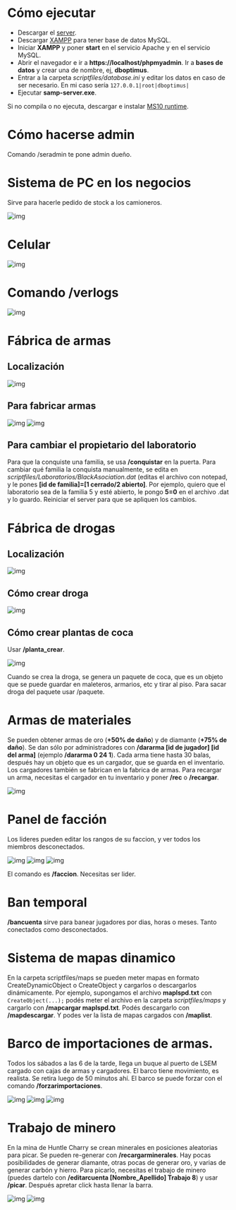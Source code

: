 # Cómo ejecutar
* Descargar el [server](https://github.com/lleps/Optimus-Roleplay-V3/archive/master.zip).
* Descargar [XAMPP](https://www.apachefriends.org/es/download.html) para tener base de datos MySQL.
* Iniciar **XAMPP** y poner **start** en el servicio Apache y en el servicio MySQL.
* Abrir el navegador e ir a **https://localhost/phpmyadmin**. Ir a **bases de datos** y crear una de nombre, ej, **dboptimus**.
* Entrar a la carpeta *scriptfiles/database.ini* y editar los datos en caso de ser necesario. En mi caso sería ``127.0.0.1|root|dboptimus|``
* Ejecutar **samp-server.exe**.

Si no compila o no ejecuta, descargar e instalar [MS10 runtime](https://www.microsoft.com/en-us/download/details.aspx?id=5555).

# Cómo hacerse admin
Comando /seradmin te pone admin dueño.

# Sistema de PC en los negocios
Sirve para hacerle pedido de stock a los camioneros.

![img](https://i.gyazo.com/dd636721f53eef890bb77c4fec65224a.gif)

# Celular
![img](https://i.gyazo.com/ae1be53a13825370449661ce3d720670.gif)

# Comando /verlogs
![img](https://i.gyazo.com/55584a4018b077f3b76b9d41156290e1.png)

# Fábrica de armas
## Localización
![img](https://i.gyazo.com/31dd51fcb0ebd992c86f7a73054720aa.png)

## Para fabricar armas
![img](https://i.gyazo.com/dc89bd806734701e6752e4f1e1919ea0.png)
![img](https://i.gyazo.com/03de090b6754f10fbfec63d4140c984d.png)

## Para cambiar el propietario del laboratorio
Para que la conquiste una familia, se usa **/conquistar** en la puerta. Para cambiar qué familia la conquista manualmente, se edita en *scriptfiles/Laboratorios/BlackAsociation.dat* (editas el archivo con notepad, y le pones **[id de familia]=[1 cerrado/2 abierto]**. Por ejemplo, quiero que el laboratorio sea de la familia 5 y esté abierto, le pongo **5=0** en el archivo .dat y lo guardo. Reiniciar el server para que se apliquen los cambios.

# Fábrica de drogas

## Localización
![img](https://i.gyazo.com/0d5a48e5f2b37e737a5d59610d4dc4dd.png)

## Cómo crear droga
![img](https://i.gyazo.com/84750f19f320e330ce2c3ab2593a276b.png)

## Cómo crear plantas de coca

Usar **/planta_crear**.

![img](https://i.gyazo.com/af7b33530e2cb16f60c32748bb4c92c3.png)

Cuando se crea la droga, se genera un paquete de coca, que es un objeto que se puede guardar en maleteros, armarios, etc y tirar al piso. Para sacar droga del paquete usar /paquete.

# Armas de materiales
Se pueden obtener armas de oro (**+50% de daño**) y de diamante (**+75% de daño**). Se dan sólo por administradores con **/dararma [id de jugador] [id del arma]** (ejemplo **/dararma 0 24 1**). 
Cada arma tiene hasta 30 balas, después hay un objeto que es un cargador, que se guarda en el inventario. Los cargadores también se fabrican en la fabrica de armas. Para recargar un arma, necesitas el cargador en tu inventario y poner **/rec** o **/recargar**. 

![img](https://i.gyazo.com/1b14f00e2ce9f1b7b402f67935ba37c0.png)

# Panel de facción
Los lideres pueden editar los rangos de su faccion, y ver todos los miembros desconectados.

![img](https://i.gyazo.com/82e2e70c0aef32722725f05b2b58eea2.png)
![img](https://i.gyazo.com/e39df48ceb9a8c76a956f85fa40e98a3.png)
![img](https://i.gyazo.com/0a2975b9c4c06da7cd219edc47d47059.png)

El comando es **/faccion**. Necesitas ser lider.

# Ban temporal
**/bancuenta** sirve para banear jugadores por dias, horas o meses. Tanto conectados como desconectados.

# Sistema de mapas dinamico
En la carpeta scriptfiles/maps se pueden meter mapas en formato CreateDynamicObject o CreateObject y cargarlos o descargarlos dinámicamente. Por ejemplo, supongamos el archivo **maplspd.txt** con ``CreateObject(...);`` podés meter el archivo en la carpeta *scriptfiles/maps* y cargarlo con **/mapcargar maplspd.txt**. Podés descargarlo
con **/mapdescargar**. Y podes ver la lista de mapas cargados con **/maplist**.

# Barco de importaciones de armas.
Todos los sábados a las 6 de la tarde, llega un buque al puerto de LSEM cargado con cajas de armas y cargadores. El barco tiene movimiento, es realista. Se retira luego de 50 minutos ahí. El barco se puede forzar con el comando **/forzarimportaciones**.

![img](https://i.gyazo.com/703283e2db6d7c5b330f0cc2b7c1d7dd.png)
![img](https://i.gyazo.com/631ae46bb7a64942679a1df08b36f282.png)
![img](https://i.gyazo.com/80945ee1a1ee179e8c0ecff9c628ba5c.png)

# Trabajo de minero
En la mina de Huntle Charry se crean minerales en posiciones aleatorias para picar. Se pueden re-generar con **/recargarminerales**. Hay pocas posibilidades de generar diamante, otras pocas de generar oro, y varias de generar carbón y hierro. Para picarlo, necesitas el trabajo de minero (puedes dartelo con **/editarcuenta [Nombre_Apellido] Trabajo 8**)
y usar **/picar**. Después apretar click hasta llenar la barra.

![img](https://i.gyazo.com/824f1d0be1a1a2af4f7566f174735160.png)
![img](https://i.gyazo.com/2e10dc0e0d8edbbac8bbedcd2de20139.png)

